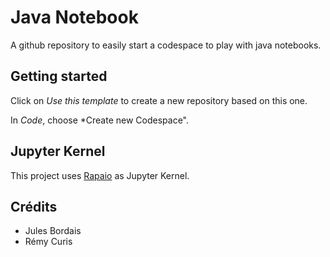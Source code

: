 # Java Notebook

A github repository to easily start a codespace to play with java notebooks.

## Getting started

Click on *Use this template* to create a new repository based on this one.

In *Code*, choose *Create new Codespace".

## Jupyter Kernel

This project uses [Rapaio](https://github.com/padreati/rapaio-jupyter-kernel) as Jupyter Kernel.

## Crédits
- Jules Bordais
- Rémy Curis
